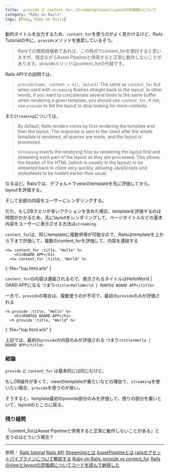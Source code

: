 ```yaml
---
title:  provide と content_for、Streaming(viewとlayoutの評価順)について
category: "Ruby on Rails"
tags: [Ruby, Ruby on Rails]
---
```


動的タイトルを出力するため、`content_for`を使うのがよく見かけるけど、Rails Tutorialの中に、`provide`メソッドを推奨しているそう。
>Railsでの開発経験者であれば、この時点でcontent_forを検討すると思いますが、残念ながらAsset Pipelineと併用すると正常に動作しないことがあります。provideメソッドはcontent_forの代替です。

Rails APIでの説明では、
>`provide(name, content = nil, &block)`
The same as `content_for` but when used with `streaming` flushes straight back to the layout. In other words, if you want to concatenate several times to the same buffer when rendering a given template, you should use `content_for`, if not, use `provide` to tell the layout to stop looking for more contents.

また`Streaming`については、
>By default, Rails renders views by first rendering the template and then the layout. The response is sent to the client after the whole template is rendered, all queries are made, and the layout is processed.

>`Streaming` inverts the rendering flow by rendering the layout first and streaming each part of the layout as they are processed. This allows the header of the HTML (which is usually in the layout) to be streamed back to client very quickly, allowing JavaScripts and stylesheets to be loaded earlier than usual.

なるほど。Railsでは、デフォルトでveiwのtemplateを先に評価してから、layoutを評価する。

そして全部の内容をユーザーにレンダリングする。

だた、もしDBクエリが多いアクションを含めた場合、templateを評価するのは時間がかかるため、先にlayoutをレンダリングして、ページタイトルなどの基本内容をユーザーに表示させる方法は`streaming.`

`content_for`は、同じtemplateに複数併用が可能なので、Railsはtemplateを上から下まで評価して、複数のcontent_forを評価して、内容を連結する

```erb
<%= content_for :title, "Hello" %>
    <h1>BOARD APP</h1>
  <%= content_for :title, "World" %>
```
{: file="top.html.erb" }

`content_for`の内容は連結されるので、表示されるタイトルはHelloWorld | OARD APPになる
つまり`<title>HelloWorld | RUNTEQ BOARD APP</title>`

一方で、`provide`の場合は、複数使うのが不可で、最初の`provide`のみが評価される
```
<% provide :title, "Hello" %>
    <h1>RUNTEQ BOARD APP</h1>
  <% provide :title, "World" %>
```
{: file="top.html.erb" }

上記では、最初の`provide`の内容のみが評価される
つまり`<title>Hello | BOARD APP</title>`

### 結論
`provide` と `content_for` は基本的には同じだけど、

もしDB操作が多くて、viewのtemplateが重たいなどの理由で、`streaming`を使いたい場合、`provide`を使うのが良い。

そうすると、template最初のprovide部分のみを評価して、残りの部分を置いといて、layoutのところに戻る。

### 残り疑問

「content_forはAsset Pipelineと併用すると正常に動作しないことがある」と言うのはどういう場合？

---
参照：
[Rails tutorial](https://railstutorial.jp/chapters/static_pages?version=5.1#cha-3_footnote-ref-14)
[Rails API](https://api.rubyonrails.org/v6.0.2.2/classes/ActionView/Helpers/CaptureHelper.html#method-i-provide)
[Streamingとは](https://api.rubyonrails.org/classes/ActionController/Streaming.html)
[AssetPipelineとは](https://railsguides.jp/asset_pipeline.html)
[railsのアセットパイプラインについて解説する](https://qiita.com/uma002/items/9a94ebc93c5f937502cd)
[Ruby on Rails: provide vs content_for](https://stackoverflow.com/questions/27814500/ruby-on-rails-provide-vs-content-for)
[Railsのviewとlayoutの評価順についてコードを読んで納得した](https://blog.freedom-man.com/rails-view-layout)